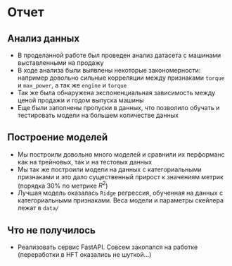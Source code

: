 # Отчет
## Анализ данных
- В проделанной работе был проведен анализ датасета с машинами выставленными на продажу
- В ходе анализа были выявлены некоторые закономерности: например довольно сильные корреляции между признаками `torque` и `max_power`, а так же `engine` и `torque`
- Так же была обнаружена экспоненциальная зависимость между ценой продажи и годом выпуска машины
- Еще были заполнены пропуски в данных, что позволило обучать и тестировать модели на большем количестве данных 

## Построение моделей
- Мы построили довольно много моделей и сравнили их перформанс как на трейновых, так и на тестовых данных
- Мы так же построили модели на данных с категориальными признаками и это дало существенный прирост к значениям метрик (порядка $30\%$ по метрике $R^2$)
- Лучшая модель оказалась `Ridge` регрессия, обученная на данных с категориальными признаками. Веса модели и параметры скейлера лежат в `data/`

## Что не получилось
- Реализовать сервис FastAPI. Совсем закопался на работке (переработки в HFT оказались не шуткой...)